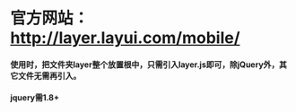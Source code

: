 # 官方网站：http://layer.layui.com/mobile/
#### 使用时，把文件夹layer整个放置根中，只需引入layer.js即可，除jQuery外，其它文件无需再引入。  
#### jquery需1.8+
